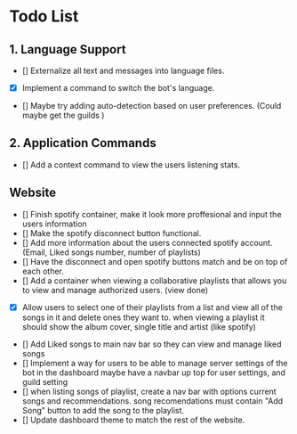 # Todo List

## 1. Language Support
- [] Externalize all text and messages into language files.
- [x] Implement a command to switch the bot's language.
- [] Maybe try adding auto-detection based on user preferences. (Could maybe get the guilds )

## 2. Application Commands
- [] Add a context command to view the users listening stats.

## Website
- [] Finish spotify container, make it look more proffesional and input the users information
- [] Make the spotify disconnect button functional.
- [] Add more information about the users connected spotify account. (Email, Liked songs number, number of playlists)
- [] Have the disconnect and open spotify buttons match and be on top of each other.
- [] Add a container when viewing a collaborative playlists that allows you to view and manage authorized users. (view done)
- [x] Allow users to select one of their playlists from a list and view all of the songs in it and delete ones they want to.
     when viewing a playlist it should show the album cover, single title and artist (like spotify)
- [] Add Liked songs to main nav bar so they can view and manage liked songs
- [] Implement a way for users to be able to manage server settings of the bot in the dashboard
     maybe have a navbar up top for user settings, and guild setting
- [] when listing songs of playlist, create a nav bar with options current songs and recommendations.
     song recomendations must contain "Add Song" button to add the song to the playlist.
- [] Update dashboard theme to match the rest of the website.